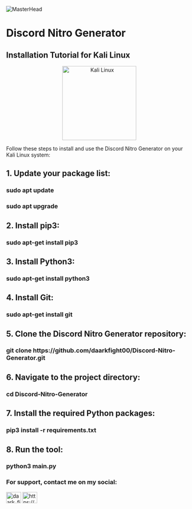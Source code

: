 ![MasterHead](https://miro.medium.com/max/3840/1*J4Lkof6K3jZpKrxVXdy-Iw.jpeg)

# Discord Nitro Generator

## Installation Tutorial for Kali Linux

<div align="center">
  <img src="https://www.generacionyrd.com/wp-content/uploads/2020/08/KALI-LINUX.jpg" alt="Kali Linux" width="200"/>
</div>

Follow these steps to install and use the Discord Nitro Generator on your Kali Linux system:

<h2 align="left">1. Update your package list:</h2>
<h3 align="left">sudo apt update</h3>
<h3 align="left">sudo apt upgrade</h3>
<h2 align="left">2. Install pip3:</h2>
<h3 align="left">sudo apt-get install pip3</h3>
<h2 align="left">3. Install Python3:</h2>
<h3 align="left">sudo apt-get install python3</h3>
<h2 align="left">4. Install Git:</h2>
<h3 align="left">sudo apt-get install git</h3>
<h2 align="left">5. Clone the Discord Nitro Generator repository:</h2>
<h3 align="left">git clone https://github.com/daarkfight00/Discord-Nitro-Generator.git</h3>
<h2 align="left">6. Navigate to the project directory:</h2>
<h3 align="left">cd Discord-Nitro-Generator</h3>
<h2 align="left">7. Install the required Python packages:</h2>
<h3 align="left">pip3 install -r requirements.txt</h3>
<h2 align="left">8. Run the tool:</h2>
<h3 align="left">python3 main.py</h3>

<h3 align="left">For support, contact me on my social:</h3>
<p align="left">
<a href="https://twitter.com/daark_fighter" target="blank"><img align="center" src="https://raw.githubusercontent.com/rahuldkjain/github-profile-readme-generator/master/src/images/icons/Social/twitter.svg" alt="daark_fighter" height="30" width="40" /></a>
<a href="https://discord.gg/cZxBaJ32yk" target="blank"><img align="center" src="https://raw.githubusercontent.com/rahuldkjain/github-profile-readme-generator/master/src/images/icons/Social/discord.svg" alt="https://discord.gg/cZxBaJ32yk" height="30" width="40" /></a>
</p>
